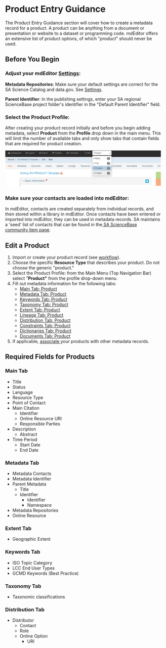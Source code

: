 # Product Entry Guidance

The Product Entry Guidance section will cover how to create a metadata record for a product.  A product can be anything from a document or presentation or website to a dataset or programming code. mdEditor offers an extensive list of product options, of which "_product_" should never be used. 

## Before You Begin

### Adjust your mdEditor [Settings](../settings.md):

**Metadata Repositories**: Make sure your default settings are correct for the SA Science Catalog and data.gov. See [Settings](../settings.md).

**Parent Identifier**: In the publishing settings, enter your SA regional ScienceBase project folder's identifier in the "Default Parent Identifier" field.

### Select the Product Profile:

After creating your product record initially and before you begin adding metadata, select **Product** from the **Profile** drop down in the main menu. This will limit the number of available tabs and only show tabs that contain fields that are required for product creation.

![Select the Product profile in the Profile dropdown in the top ribbon](../.gitbook/assets/image%20%2818%29.png)

### Make sure your contacts are loaded into mdEditor:

In mdEditor, contacts are created separately from individual records, and then stored within a library in mdEditor. Once contacts have been entered or imported into mdEditor, they can be used in metadata records.  SA maintains a 'seed' list of contacts that can be found in the[ SA ScienceBase community item page](https://www.sciencebase.gov/catalog/item/5b4e1c3fe4b06a6dd17df2d3).

## Edit a Product

1. Import or create your product record \(see [workflow](../getting-started/)\).
2. Choose the specific **Resource Type** that describes your product. Do not choose the generic "product."
3. Select the Product Profile: from the Main Menu \(Top Navigation Bar\) select "**Product"** from the profile drop-down menu.
4. Fill out metadata information for the following tabs:
   * [Main Tab: Product](main-tab-product.md)
   * [Metadata Tab: Product](metadata-tab-product/)
   * [Keywords Tab: Product](keyword-tab-product.md)
   * [Taxonomy Tab: Product](taxonomy-tab-product.md)
   * [Extent Tab: Product](extent-tab-product.md)
   * [Lineage Tab: Product](lineage.md)
   * [Distribution Tab: Product](distribution.md)
   * [Constraints Tab: Product](record-constraints.md)
   * [Dictionaries Tab: Product](dictionaries-tab-product.md)
   * [Documents Tab: Product](documents-tab-products.md)
5. If applicable, [associate ](associating-records-products.md)your products with other metadata records.

## Required Fields for Products

### Main Tab

* Title 
* Status
* Language
* Resource Type
* Point of Contact
* Main Citation
  * Identifier 
  * Online Resource URI
  * Responsible Parties
* Description 
  * Abstract
* Time Period
  * Start Date
  * End Date

### Metadata Tab

* Metadata Contacts
* Metadata Identifier 
* Parent Metadata
  * Title
  * Identifier
    * Identifier
    * Namespace
* Metadata Repositories
* Online Resource

### Extent Tab

* Geographic Extent

### Keywords Tab

* ISO Topic Category 
* LCC End User Types
* GCMD Keywords \(Best Practice\)

### Taxonomy Tab

* Taxonomic classifications

### Distribution Tab

* Distributor
  * Contact
  * Role
  * Online Option
    * URI

